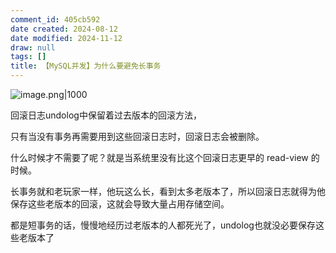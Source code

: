 ```yaml
---
comment_id: 405cb592
date created: 2024-08-12
date modified: 2024-11-12
draw: null
tags: []
title: 【MySQL并发】为什么要避免长事务
---
```

![image.png|1000](https://imagehosting4picgo.oss-cn-beijing.aliyuncs.com/imagehosting/fix-dir%2Fpicgo%2Fpicgo-clipboard-images%2F2024%2F08%2F12%2F11-29-54-afaad237c32da0a46c9a36ac04a76511-202408121129413-3d6a12.png)

回滚日志undolog中保留着过去版本的回滚方法，

只有当没有事务再需要用到这些回滚日志时，回滚日志会被删除。

什么时候才不需要了呢？就是当系统里没有比这个回滚日志更早的 read-view 的时候。

长事务就和老玩家一样，他玩这么长，看到太多老版本了，所以回滚日志就得为他保存这些老版本的回滚，这就会导致大量占用存储空间。

都是短事务的话，慢慢地经历过老版本的人都死光了，undolog也就没必要保存这些老版本了
